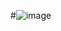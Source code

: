 #![image](https://user-images.githubusercontent.com/108989054/186528180-a84c6905-4836-4ff9-aa35-8a8094011e0a.png)
